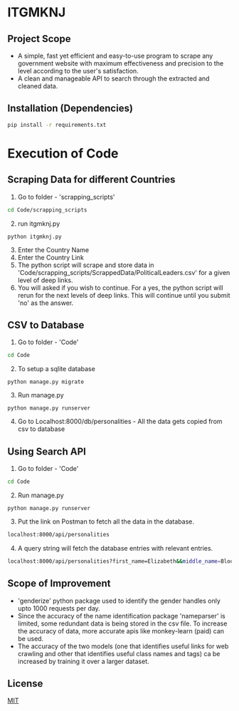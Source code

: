 # ITGMKNJ


## Project Scope
* A simple, fast yet efficient and easy-to-use program to scrape any government website with maximum effectiveness and precision to the level according to the user's satisfaction.
* A clean and manageable API to search through the extracted and cleaned data.

## Installation (Dependencies)

```bash
pip install -r requirements.txt
```

# Execution of Code
## Scraping Data for different Countries
1. Go to folder - 'scrapping_scripts'
```bash
cd Code/scrapping_scripts
```
2. run itgmknj.py
```python3
python itgmknj.py
```
3. Enter the Country Name
4. Enter the Country Link
5. The python script will scrape and store data in 'Code/scrapping_scripts/ScrappedData/PoliticalLeaders.csv' for a given level of deep links.
6. You will asked if you wish to continue. For a yes, the python script will rerun for the next levels of deep links. This will continue until you submit 'no' as the answer. 



## CSV to Database
1. Go to folder - 'Code'
```bash
cd Code
```
2. To setup a sqlite database
```python3
python manage.py migrate
```
3. Run manage.py
```python3
python manage.py runserver
```
4. Go to Localhost:8000/db/personalities - All the data gets copied from csv to database 

## Using Search API
1. Go to folder - 'Code'
```bash
cd Code
```
2. Run manage.py
```python3
python manage.py runserver
```
3. Put the link on Postman to fetch all the data in the database.
```bash
localhost:8000/api/personalities
```
4. A query string will fetch the database entries with relevant entries.
```bash
localhost:8000/api/personalities?first_name=Elizabeth&&middle_name=Bloomer&&last_name=Ford&&full_name=Elizabeth+Bloomer+Ford
```



## Scope of Improvement
* 'genderize' python package used to identify the gender handles only upto 1000 requests per day.
* Since the accuracy of the name identification package 'nameparser' is limited, some redundant data is being stored in the csv file. To increase the accuracy of data, more accurate apis like monkey-learn (paid) can be used.
* The accuracy of the two models (one that identifies useful links for web crawling and other that identifies useful class names and tags) ca be increased by training it over a larger dataset.



## License
[MIT](https://choosealicense.com/licenses/mit/)
